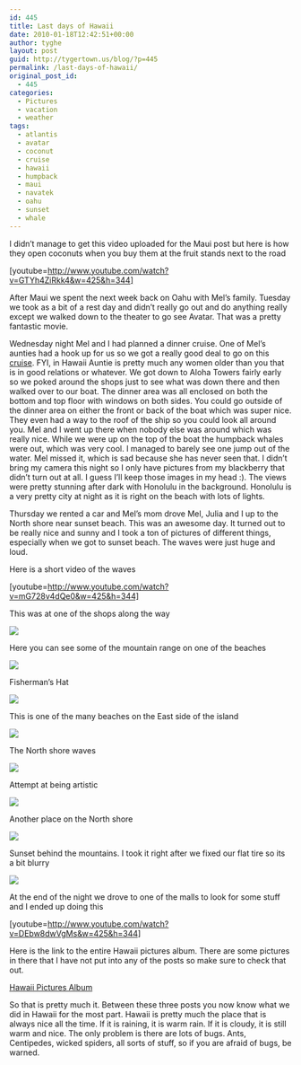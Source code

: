 ```yaml
---
id: 445
title: Last days of Hawaii
date: 2010-01-18T12:42:51+00:00
author: tyghe
layout: post
guid: http://tygertown.us/blog/?p=445
permalink: /last-days-of-hawaii/
original_post_id:
  - 445
categories:
  - Pictures
  - vacation
  - weather
tags:
  - atlantis
  - avatar
  - coconut
  - cruise
  - hawaii
  - humpback
  - maui
  - navatek
  - oahu
  - sunset
  - whale
---
```

I didn&#8217;t manage to get this video uploaded for the Maui post but here is how they open coconuts when you buy them at the fruit stands next to the road
  
[youtube=http://www.youtube.com/watch?v=GTYh4ZiRkk4&w=425&h=344]

After Maui we spent the next week back on Oahu with Mel&#8217;s family. Tuesday we took as a bit of a rest day and didn&#8217;t really go out and do anything really except we walked down to the theater to go see Avatar. That was a pretty fantastic movie.

Wednesday night Mel and I had planned a dinner cruise. One of Mel&#8217;s aunties had a hook up for us so we got a really good deal to go on this [cruise](http://www.atlantisadventures.com/hawaii/oahu/oahu-cruises.cfm "Atlantis Adventures"). FYI, in Hawaii Auntie is pretty much any women older than you that is in good relations or whatever. We got down to Aloha Towers fairly early so we poked around the shops just to see what was down there and then walked over to our boat. The dinner area was all enclosed on both the bottom and top floor with windows on both sides. You could go outside of the dinner area on either the front or back of the boat which was super nice. They even had a way to the roof of the ship so you could look all around you. Mel and I went up there when nobody else was around which was really nice. While we were up on the top of the boat the humpback whales were out, which was very cool. I managed to barely see one jump out of the water. Mel missed it, which is sad because she has never seen that. I didn&#8217;t bring my camera this night so I only have pictures from my blackberry that didn&#8217;t turn out at all. I guess I&#8217;ll keep those images in my head :). The views were pretty stunning after dark with Honolulu in the background. Honolulu is a very pretty city at night as it is right on the beach with lots of lights.

Thursday we rented a car and Mel&#8217;s mom drove Mel, Julia and I up to the North shore near sunset beach. This was an awesome day. It turned out to be really nice and sunny and I took a ton of pictures of different things, especially when we got to sunset beach. The waves were just huge and loud.

Here is a short video of the waves
  
[youtube=http://www.youtube.com/watch?v=mG728v4dQe0&w=425&h=344]

This was at one of the shops along the way
  
[![](http://lh6.ggpht.com/_wdJ3rlAqngs/S0-z1Iz-NWI/AAAAAAAACDY/Yjx2bANf250/s288/IMGP6860.jpg)](http://picasaweb.google.com/lh/photo/GjyflELUeLxtGwGjDzAw0A?authkey=Gv1sRgCMPF0dq9n8Dt6AE&feat=embedwebsite)

Here you can see some of the mountain range on one of the beaches
  
[![](http://lh3.ggpht.com/_wdJ3rlAqngs/S0-z13d8rDI/AAAAAAAACDc/lZih0qdeDwA/s288/IMGP6870.jpg)](http://picasaweb.google.com/lh/photo/xwxaKis4LR4KehVm921j5Q?authkey=Gv1sRgCMPF0dq9n8Dt6AE&feat=embedwebsite)

Fisherman&#8217;s Hat
  
[![](http://lh4.ggpht.com/_wdJ3rlAqngs/S0-z4UzLIkI/AAAAAAAACDo/ZEvTmsNO1LY/s288/IMGP6876.jpg)](http://picasaweb.google.com/lh/photo/wjgX3SZL1xhx3EJW7WCmuQ?authkey=Gv1sRgCMPF0dq9n8Dt6AE&feat=embedwebsite)

This is one of the many beaches on the East side of the island
  
[![](http://lh3.ggpht.com/_wdJ3rlAqngs/S0-z5A6_zuI/AAAAAAAACDs/SFJnUiuL9Zk/s288/IMGP6883.jpg)](http://picasaweb.google.com/lh/photo/4oWtRJpj3BZ9MIFO3zmJ_Q?authkey=Gv1sRgCMPF0dq9n8Dt6AE&feat=embedwebsite)

The North shore waves
  
[![](http://lh3.ggpht.com/_wdJ3rlAqngs/S0-z8MMvHwI/AAAAAAAACEU/ewvrCxFBjs0/s288/IMGP6914.jpg)](http://picasaweb.google.com/lh/photo/TLMUtLCpr8GD4qjhdkx0Mg?authkey=Gv1sRgCMPF0dq9n8Dt6AE&feat=embedwebsite)

Attempt at being artistic
  
[![](http://lh4.ggpht.com/_wdJ3rlAqngs/S0-z8x-lIbI/AAAAAAAACEc/xNAKWoHbovE/s288/IMGP6918.jpg)](http://picasaweb.google.com/lh/photo/hPjHB84_vn_sEw8MMegLyQ?authkey=Gv1sRgCMPF0dq9n8Dt6AE&feat=embedwebsite)

Another place on the North shore
  
[![](http://lh3.ggpht.com/_wdJ3rlAqngs/S0-z-TJiyfI/AAAAAAAACEk/68a7VFSQjNM/s288/IMGP6929.jpg)](http://picasaweb.google.com/lh/photo/M8GdlbdCKk-T2xj911PCgQ?authkey=Gv1sRgCMPF0dq9n8Dt6AE&feat=embedwebsite)

Sunset behind the mountains. I took it right after we fixed our flat tire so its a bit blurry
  
[![](http://lh4.ggpht.com/_wdJ3rlAqngs/S0-0Auyun0I/AAAAAAAACEw/WeUl2pDk7qI/s288/IMGP6954.jpg)](http://picasaweb.google.com/lh/photo/FyWw5wY2PppACxawd0Gknw?authkey=Gv1sRgCMPF0dq9n8Dt6AE&feat=embedwebsite)

At the end of the night we drove to one of the malls to look for some stuff and I ended up doing this
  
[youtube=http://www.youtube.com/watch?v=DEbw8dwVgMs&w=425&h=344]

Here is the link to the entire Hawaii pictures album. There are some pictures in there that I have not put into any of the posts so make sure to check that out.
  
[Hawaii Pictures Album](http://picasaweb.google.com/vallardt/Hawaii?authkey=Gv1sRgCMPF0dq9n8Dt6AE&feat=directlink "Hawaii Pictures Album")

So that is pretty much it. Between these three posts you now know what we did in Hawaii for the most part. Hawaii is pretty much the place that is always nice all the time. If it is raining, it is warm rain. If it is cloudy, it is still warm and nice. The only problem is there are lots of bugs. Ants, Centipedes, wicked spiders, all sorts of stuff, so if you are afraid of bugs, be warned.
